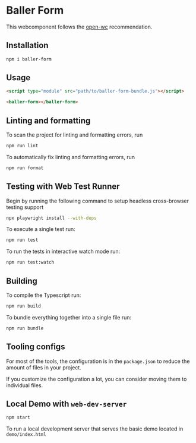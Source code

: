# Baller Form

This webcomponent follows the [open-wc](https://github.com/open-wc/open-wc) recommendation.

## Installation

```bash
npm i baller-form
```

## Usage

```html
<script type="module" src="path/to/baller-form-bundle.js"></script>

<baller-form></baller-form>
```

## Linting and formatting

To scan the project for linting and formatting errors, run

```bash
npm run lint
```

To automatically fix linting and formatting errors, run

```bash
npm run format
```

## Testing with Web Test Runner

Begin by running the following command to setup headless cross-browser testing support

```bash
npx playwright install --with-deps
```

To execute a single test run:

```bash
npm run test
```

To run the tests in interactive watch mode run:

```bash
npm run test:watch
```

## Building

To compile the Typescript run:

```bash
npm run build
```

To bundle everything together into a single file run:

```bash
npm run bundle
```

## Tooling configs

For most of the tools, the configuration is in the `package.json` to reduce the amount of files in your project.

If you customize the configuration a lot, you can consider moving them to individual files.

## Local Demo with `web-dev-server`

```bash
npm start
```

To run a local development server that serves the basic demo located in `demo/index.html`
